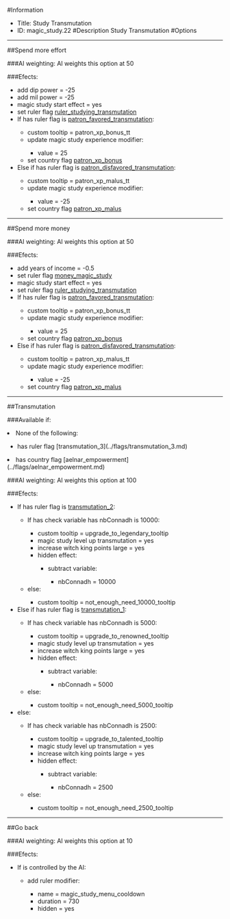 #Information
 - Title: Study Transmutation
 - ID: magic_study.22
#Description
Study Transmutation
#Options

___
##Spend more effort

###AI weighting:
AI weights this option at 50


###Efects:<ul><li>add dip power = -25</li><li>add mil power = -25</li><li>magic study start effect = yes</li><li>set ruler flag [ruler_studying_transmutation](../flags/ruler_studying_transmutation.md)</li><li>If has ruler flag is [patron_favored_transmutation](../flags/patron_favored_transmutation.md):</li><ul><li>custom tooltip = patron_xp_bonus_tt</li><li>update magic study experience modifier:</li><ul><li>value = 25</li></ul><li>set country flag [patron_xp_bonus](../flags/patron_xp_bonus.md)</li></ul><li>Else if has ruler flag is [patron_disfavored_transmutation](../flags/patron_disfavored_transmutation.md):</li><ul><li>custom tooltip = patron_xp_malus_tt</li><li>update magic study experience modifier:</li><ul><li>value = -25</li></ul><li>set country flag [patron_xp_malus](../flags/patron_xp_malus.md)</li></ul></ul>

___
##Spend more money

###AI weighting:
AI weights this option at 50


###Efects:<ul><li>add years of income = -0.5</li><li>set ruler flag [money_magic_study](../flags/money_magic_study.md)</li><li>magic study start effect = yes</li><li>set ruler flag [ruler_studying_transmutation](../flags/ruler_studying_transmutation.md)</li><li>If has ruler flag is [patron_favored_transmutation](../flags/patron_favored_transmutation.md):</li><ul><li>custom tooltip = patron_xp_bonus_tt</li><li>update magic study experience modifier:</li><ul><li>value = 25</li></ul><li>set country flag [patron_xp_bonus](../flags/patron_xp_bonus.md)</li></ul><li>Else if has ruler flag is [patron_disfavored_transmutation](../flags/patron_disfavored_transmutation.md):</li><ul><li>custom tooltip = patron_xp_malus_tt</li><li>update magic study experience modifier:</li><ul><li>value = -25</li></ul><li>set country flag [patron_xp_malus](../flags/patron_xp_malus.md)</li></ul></ul>

___
##Transmutation

###Available if:
<li>None of the following:</li><ul><li>has ruler flag [transmutation_3](../flags/transmutation_3.md)</li></ul><li>has country flag [aelnar_empowerment](../flags/aelnar_empowerment.md)</li>

###AI weighting:
AI weights this option at 100


###Efects:<ul><li>If has ruler flag is [transmutation_2](../flags/transmutation_2.md):</li><ul><li>If has check variable has nbConnadh is 10000:</li><ul><li>custom tooltip = upgrade_to_legendary_tooltip</li><li>magic study level up transmutation = yes</li><li>increase witch king points large = yes</li><li>hidden effect:</li><ul><li>subtract variable:</li><ul><li>nbConnadh = 10000</li></ul></ul></ul><li>else:</li><ul><li>custom tooltip = not_enough_need_10000_tooltip</li></ul></ul><li>Else if has ruler flag is [transmutation_1](../flags/transmutation_1.md):</li><ul><li>If has check variable has nbConnadh is 5000:</li><ul><li>custom tooltip = upgrade_to_renowned_tooltip</li><li>magic study level up transmutation = yes</li><li>increase witch king points large = yes</li><li>hidden effect:</li><ul><li>subtract variable:</li><ul><li>nbConnadh = 5000</li></ul></ul></ul><li>else:</li><ul><li>custom tooltip = not_enough_need_5000_tooltip</li></ul></ul><li>else:</li><ul><li>If has check variable has nbConnadh is 2500:</li><ul><li>custom tooltip = upgrade_to_talented_tooltip</li><li>magic study level up transmutation = yes</li><li>increase witch king points large = yes</li><li>hidden effect:</li><ul><li>subtract variable:</li><ul><li>nbConnadh = 2500</li></ul></ul></ul><li>else:</li><ul><li>custom tooltip = not_enough_need_2500_tooltip</li></ul></ul></ul>

___
##Go back

###AI weighting:
AI weights this option at 10


###Efects:<ul><li>If is controlled by the AI:</li><ul><li>add ruler modifier:</li><ul><li>name = magic_study_menu_cooldown</li><li>duration = 730</li><li>hidden = yes</li></ul></ul></ul>

